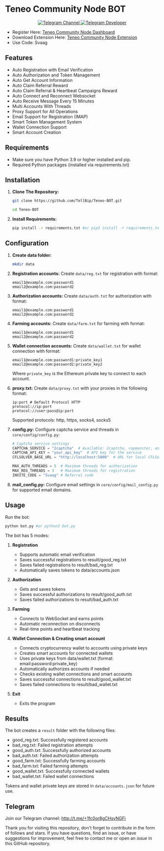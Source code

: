 # Teneo Community Node BOT

<div align="center">
  <p align="center">
    <a href="https://t.me/+1fc0or8gCHsyNGFi">
      <img src="https://img.shields.io/badge/Telegram-Channel-blue?style=for-the-badge&logo=telegram" alt="Telegram Channel">
    </a>
    <a href="https://t.me/Tell_Bip">
      <img src="https://img.shields.io/badge/Telegram-Developer-blue?style=for-the-badge&logo=telegram" alt="Telegram Developer">
    </a>
  </p>
</div>

- Register Here: [Teneo Community Node Dashboard](https://dashboard.teneo.pro/auth/signup)
- Download Extension Here: [Teneo Community Node Extension](https://chromewebstore.google.com/detail/teneo-community-node/emcclcoaglgcpoognfiggmhnhgabppkm)
- Use Code: Svaag

## Features

- Auto Registration with Email Verification
- Auto Authorization and Token Management
- Auto Get Account Information
- Auto Claim Referral Reward
- Auto Claim Referral & Heartbeat Campaigns Reward
- Auto Connect and Reconnect Websocket
- Auto Receive Message Every 15 Minutes
- Multi Accounts With Threads
- Proxy Support for All Operations
- Email Support for Registration (IMAP)
- Smart Token Management System
- Wallet Connection Support
- Smart Account Creation

## Requirements

- Make sure you have Python 3.9 or higher installed and pip.
- Required Python packages (installed via requirements.txt)

## Installation

1. **Clone The Repository:**
   ```bash
   git clone https://github.com/TellBip/Teneo-BOT.git
   ```
   ```bash
   cd Teneo-BOT
   ```

2. **Install Requirements:**
   ```bash
   pip install -r requirements.txt #or pip3 install -r requirements.txt
   ```

## Configuration

1. **Create data folder:**
   ```bash
   mkdir data
   ```

2. **Registration accounts:** Create `data/reg.txt` for registration with format:
   ```
   email1@example.com:password1
   email2@example.com:password2
   ```

3. **Authorization accounts:** Create `data/auth.txt` for authorization with format:
   ```
   email1@example.com:password1
   email2@example.com:password2
   ```

4. **Farming accounts:** Create `data/farm.txt` for farming with format:
   ```
   email1@example.com:password1
   email2@example.com:password2
   ```

5. **Wallet connection accounts:** Create `data/wallet.txt` for wallet connection with format:
   ```
   email1@example.com:password1:private_key1
   email2@example.com:password2:private_key2
   ```
   Where `private_key` is the Ethereum private key to connect to each account.

6. **proxy.txt:** Create `data/proxy.txt` with your proxies in the following format:
   ```
   ip:port # Default Protocol HTTP
   protocol://ip:port
   protocol://user:pass@ip:port
   ```
   Supported protocols: http, https, socks4, socks5

7. **config.py:** Configure captcha service and threads in `core/config/config.py`:
   ```python
   # Captcha service settings
   CAPTCHA_SERVICE = "2captcha"  # Available: 2captcha, capmonster, anticaptcha, cflsolver
   CAPTCHA_API_KEY = "your_api_key"  # API key for the service
   CFLSOLVER_BASE_URL = "http://localhost:5000"  # URL for local CFLSolver API
   
   MAX_AUTH_THREADS = 5  # Maximum threads for authorization
   MAX_REG_THREADS = 3   # Maximum threads for registration
   INVITE_CODE = "Svaag" # Referral code
   ```

8. **mail_config.py:** Configure email settings in `core/config/mail_config.py` for supported email domains.

## Usage

Run the bot:
```bash
python bot.py #or python3 bot.py
```

The bot has 5 modes:

1. **Registration**
   - Supports automatic email verification
   - Saves successful registrations to result/good_reg.txt
   - Saves failed registrations to result/bad_reg.txt
   - Automatically saves tokens to data/accounts.json

2. **Authorization**
   - Gets and saves tokens
   - Saves successful authorizations to result/good_auth.txt
   - Saves failed authorizations to result/bad_auth.txt

3. **Farming**
   - Connects to WebSocket and earns points
   - Automatic reconnection on disconnects
   - Real-time points and heartbeat tracking

4. **Wallet Connection & Creating smart account**
   - Connects cryptocurrency wallet to accounts using private keys
   - Creates smart accounts for connected wallets
   - Uses private keys from data/wallet.txt (format: email:password:private_key)
   - Automatically authorizes accounts if needed
   - Checks existing wallet connections and smart accounts
   - Saves successful connections to result/good_wallet.txt
   - Saves failed connections to result/bad_wallet.txt

5. **Exit**
   - Exits the program

## Results

The bot creates a `result` folder with the following files:
- good_reg.txt: Successfully registered accounts
- bad_reg.txt: Failed registration attempts
- good_auth.txt: Successfully authorized accounts
- bad_auth.txt: Failed authorization attempts
- good_farm.txt: Successfully farming accounts
- bad_farm.txt: Failed farming attempts
- good_wallet.txt: Successfully connected wallets
- bad_wallet.txt: Failed wallet connections

Tokens and wallet private keys are stored in `data/accounts.json` for future use.

## Telegram

Join our Telegram channel: http://t.me/+1fc0or8gCHsyNGFi

Thank you for visiting this repository, don't forget to contribute in the form of follows and stars.
If you have questions, find an issue, or have suggestions for improvement, feel free to contact me or open an *issue* in this GitHub repository.

